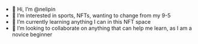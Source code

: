 - 👋 Hi, I’m @nelipin
- 👀 I’m interested in sports, NFTs, wanting to change from my 9-5
- 🌱 I’m currently learning anything I can in this NFT space
- 💞️ I’m looking to collaborate on anything that can help me learn, as I am a novice beginner

<!---
nelipin/nelipin is a ✨ special ✨ repository because its `README.md` (this file) appears on your GitHub profile.
You can click the Preview link to take a look at your changes.
--->
